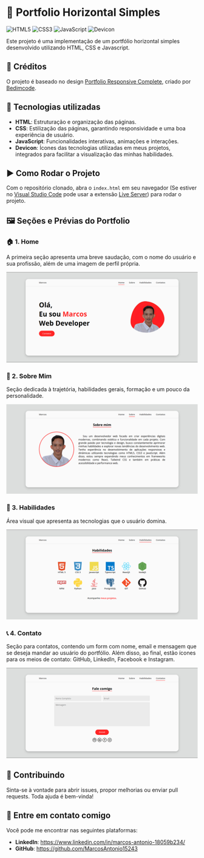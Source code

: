 # 📕 Portfolio Horizontal Simples

![HTML5](https://img.shields.io/badge/HTML5-E34F26?style=for-the-badge&logo=html5&logoColor=white)
![CSS3](https://img.shields.io/badge/CSS3-1572B6?style=for-the-badge&logo=css3&logoColor=white)
![JavaScript](https://img.shields.io/badge/JavaScript-F7DF1E?style=for-the-badge&logo=javascript&logoColor=black)
![Devicon](https://img.shields.io/badge/Devicon-%2300C853?style=for-the-badge&logo=devicon&logoColor=white)

Este projeto é uma implementação de um portfólio horizontal simples desenvolvido utilizando HTML, CSS e Javascript.

## 🎨 Créditos

O projeto é baseado no design [Portfolio Responsive Complete](https://github.com/bedimcode/portfolio-responsive-complete), criado por [Bedimcode](https://github.com/bedimcode).

## 🚀 Tecnologias utilizadas

- **HTML**: Estruturação e organização das páginas.
- **CSS**: Estilização das páginas, garantindo responsividade e uma boa experiência de usuário.
- **JavaScript**: Funcionalidades interativas, animações e interações.
- **Devicon**: Ícones das tecnologias utilizadas em meus projetos, integrados para facilitar a visualização das minhas habilidades.

## ▶️ Como Rodar o Projeto

Com o repositório clonado, abra o ```index.html``` em seu navegador (Se estiver no [Visual Studio Code](https://code.visualstudio.com) pode usar a extensão [Live Server](https://marketplace.visualstudio.com/items?itemName=ritwickdey.LiveServer)) para rodar o projeto.

## 🖼️ Seções e Prévias do Portfolio

### 🏠 1. Home
A primeira seção apresenta uma breve saudação, com o nome do usuário e sua profissão, além de uma imagem de perfil própria.

![](/assets/preview/home.webp)

### 👤 2. Sobre Mim
Seção dedicada à trajetória, habilidades gerais, formação e um pouco da personalidade.

![](/assets/preview/about.webp)

### 🧠 3. Habilidades
Área visual que apresenta as tecnologias que o usuário domina.

![](/assets/preview/skills.webp)

### 📞 4. Contato
Seção para contatos, contendo um form com nome, email e mensagem que se deseja mandar ao usuário do portfólio. Além disso, ao final, estão ícones para os meios de contato: GitHub, LinkedIn, Facebook e Instagram.

![](/assets/preview/contact.webp)

## 🤝 Contribuindo

Sinta-se à vontade para abrir issues, propor melhorias ou enviar pull requests. Toda ajuda é bem-vinda!

## 🔗 Entre em contato comigo

Você pode me encontrar nas seguintes plataformas:

- **LinkedIn**: https://www.linkedin.com/in/marcos-antonio-18059b234/
- **GitHub**: https://github.com/MarcosAntonio15243